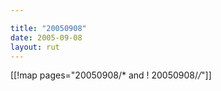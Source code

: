 ```yaml
---

title: "20050908"
date: 2005-09-08
layout: rut
---
```


[[!map pages="20050908/* and ! 20050908/*/*"]]
